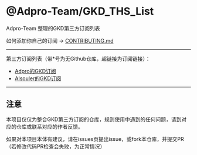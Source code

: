 # @Adpro-Team/GKD_THS_List

Adpro-Team 整理的GKD第三方订阅列表

如何添加你自己的订阅 -> [CONTRIBUTING.md](./CONTRIBUTING.md)

---

第三方订阅列表（带*号为无Github仓库，超链接为订阅链接）：

- [Adpro的GKD订阅](https://github.com/Adpro-Team/GKD_subscription/tree/main)<br>
- [AIsouler的GKD订阅](https://github.com/AIsouler/GKD_subscription/tree/main)<br>


---

## 注意

本项目仅仅为整合GKD第三方订阅的仓库，规则使用中遇到的任何问题，请到对应的仓库或联系对应的作者反馈。

如果对本项目本体有建议，请在issues页提出issue，或fork本仓库，并提交PR（若修改代码PR检查会失败，为正常情况）
